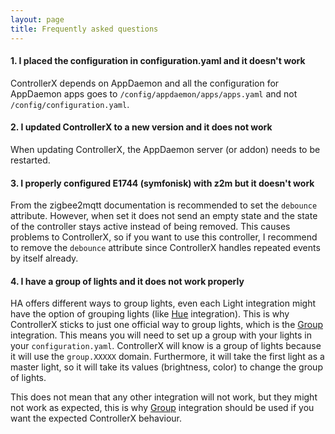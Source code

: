 ```yaml
---
layout: page
title: Frequently asked questions
---
```


#### 1. I placed the configuration in configuration.yaml and it doesn't work

ControllerX depends on AppDaemon and all the configuration for AppDaemon apps goes to `/config/appdaemon/apps/apps.yaml` and not `/config/configuration.yaml`.

#### 2. I updated ControllerX to a new version and it does not work

When updating ControllerX, the AppDaemon server (or addon) needs to be restarted.

#### 3. I properly configured E1744 (symfonisk) with z2m but it doesn't work

From the zigbee2mqtt documentation is recommended to set the `debounce` attribute. However, when set it does not send an empty state and the state of the controller stays active instead of being removed. This causes problems to ControllerX, so if you want to use this controller, I recommend to remove the `debounce` attribute since ControllerX handles repeated events by itself already.

#### 4. I have a group of lights and it does not work properly

HA offers different ways to group lights, even each Light integration might have the option of grouping lights (like [Hue](https://www.home-assistant.io/integrations/hue/) integration). This is why ControllerX sticks to just one official way to group lights, which is the [Group](https://www.home-assistant.io/integrations/group/) integration. This means you will need to set up a group with your lights in your `configuration.yaml`. ControllerX will know is a group of lights because it will use the `group.XXXXX` domain. Furthermore, it will take the first light as a master light, so it will take its values (brightness, color) to change the group of lights.

This does not mean that any other integration will not work, but they might not work as expected, this is why [Group](https://www.home-assistant.io/integrations/group/) integration should be used if you want the expected ControllerX behaviour.
